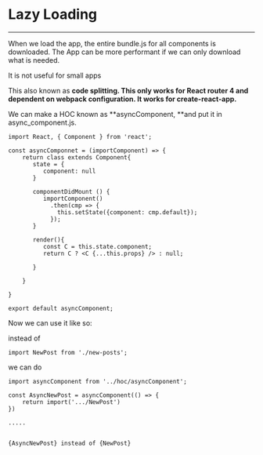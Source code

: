 # Lazy Loading

---

When we load the app, the entire bundle.js for all components is downloaded. The App can be more performant if we can only download what is needed.

It is not useful for small apps

This also known as **code splitting. This only works for React router 4 and dependent on webpack configuration. It works for create-react-app.**

We can make a HOC known as **asyncComponent, **and put it in async\_component.js.

```
import React, { Component } from 'react'; 

const asyncComponnet = (importComponent) => {
    return class extends Component{
       state = { 
          component: null
       }

       componentDidMount () {
          importComponent()
            .then(cmp => {
              this.setState({component: cmp.default});
            });
       }

       render(){
          const C = this.state.component; 
          return C ? <C {...this.props} /> : null;

       }

    }

}

export default asyncComponent;
```

Now we can use it like so:

instead of

```
import NewPost from './new-posts';
```

we can do

```
import asyncComponent from '../hoc/asyncComponent';

const AsyncNewPost = asyncComponent(() => {
    return import('.../NewPost')
})

.....


{AsyncNewPost} instead of {NewPost}
```



